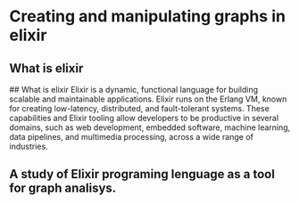 <h1>Creating and manipulating graphs in elixir</h1>
<h2>What is elixir</h2>
## What is elixir
Elixir is a dynamic, functional language for building scalable and maintainable applications.
Elixir runs on the Erlang VM, known for creating low-latency, distributed, and fault-tolerant systems. These capabilities and Elixir tooling allow developers to be productive in several domains, such as web development, embedded software, machine learning, data pipelines, and multimedia processing, across a wide range of industries.

## A study of Elixir programing lenguage as a tool for graph analisys.

